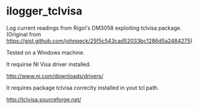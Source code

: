 # ilogger_tclvisa
Log current readings from Rigol's DM3058 exploiting tclvisa package. (Original from https://gist.github.com/johnpeck/25f5c543cad52033bc1286d5a2484275)

Tested on a Windows machine.

It requirse NI Visa driver installed. 

http://www.ni.com/downloads/drivers/

It requires package tclvisa correclty installed in yout tcl path.

http://tclvisa.sourceforge.net/

